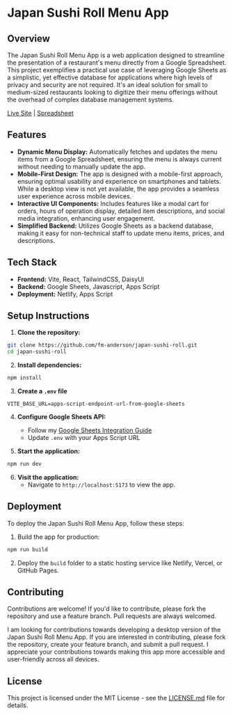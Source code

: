 # Japan Sushi Roll Menu App

## Overview

The Japan Sushi Roll Menu App is a web application designed to streamline the presentation of a restaurant's menu directly from a Google Spreadsheet. This project exemplifies a practical use case of leveraging Google Sheets as a simplistic, yet effective database for applications where high levels of privacy and security are not required. It's an ideal solution for small to medium-sized restaurants looking to digitize their menu offerings without the overhead of complex database management systems.

[Live Site](https://japansushiroll.netlify.app/) | [Spreadsheet](https://docs.google.com/spreadsheets/d/1H7EqjV7eZJ4MOwH4yO1xs4rtn_NdK0pqxNlv1pJHUyU/)

## Features

- **Dynamic Menu Display:** Automatically fetches and updates the menu items from a Google Spreadsheet, ensuring the menu is always current without needing to manually update the app.
- **Mobile-First Design:** The app is designed with a mobile-first approach, ensuring optimal usability and experience on smartphones and tablets. While a desktop view is not yet available, the app provides a seamless user experience across mobile devices.
- **Interactive UI Components:** Includes features like a modal cart for orders, hours of operation display, detailed item descriptions, and social media integration, enhancing user engagement.
- **Simplified Backend:** Utilizes Google Sheets as a backend database, making it easy for non-technical staff to update menu items, prices, and descriptions.

## Tech Stack

- **Frontend:** Vite, React, TailwindCSS, DaisyUI
- **Backend:** Google Sheets, Javascript, Apps Script
- **Deployment:** Netlify, Apps Script

## Setup Instructions

1. **Clone the repository:**

```bash
git clone https://github.com/fm-anderson/japan-sushi-roll.git
cd japan-sushi-roll
```

2. **Install dependencies:**

```bash
npm install
```

3. **Create a `.env` file**

```env
VITE_BASE_URL=apps-script-endpoint-url-from-google-sheets
```

4. **Configure Google Sheets API:**

   - Follow my [Google Sheets Integration Guide](https://github.com/fm-anderson/japan-sushi-roll/blob/main/GOOGLE_SHEETS_INTEGRATION.md)
   - Update `.env` with your Apps Script URL

5. **Start the application:**

```bash
npm run dev
```

6. **Visit the application:**
   - Navigate to `http://localhost:5173` to view the app.

## Deployment

To deploy the Japan Sushi Roll Menu App, follow these steps:

1. Build the app for production:

```bash
npm run build
```

2. Deploy the `build` folder to a static hosting service like Netlify, Vercel, or GitHub Pages.

## Contributing

Contributions are welcome! If you'd like to contribute, please fork the repository and use a feature branch. Pull requests are always welcomed.

I am looking for contributions towards developing a desktop version of the Japan Sushi Roll Menu App. If you are interested in contributing, please fork the repository, create your feature branch, and submit a pull request. I appreciate your contributions towards making this app more accessible and user-friendly across all devices.

## License

This project is licensed under the MIT License - see the [LICENSE.md](https://github.com/fm-anderson/japan-sushi-roll?tab=MIT-1-ov-file) file for details.
